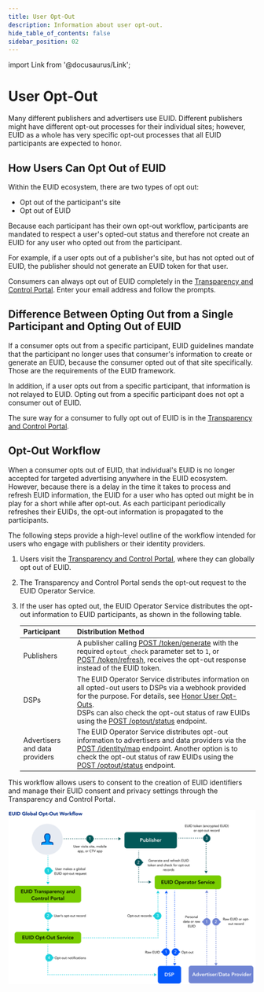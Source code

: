 ```yaml
---
title: User Opt-Out
description: Information about user opt-out.
hide_table_of_contents: false
sidebar_position: 02
---
```


import Link from '@docusaurus/Link';

# User Opt-Out

Many different publishers and advertisers use EUID. Different publishers might have different opt-out processes for their individual sites; however, EUID as a whole has very specific opt-out processes that all EUID participants are expected to honor.

## How Users Can Opt Out of EUID

Within the EUID ecosystem, there are two types of opt out:
- Opt out of the participant's site
- Opt out of EUID

Because each participant has their own opt-out workflow, participants are mandated to respect a user's opted-out status and therefore not create an EUID for any user who opted out from the participant.

For example, if a user opts out of a publisher's site, but has not opted out of EUID, the publisher should not generate an EUID token for that user.  

Consumers can always opt out of EUID completely in the [Transparency and Control Portal](https://www.transparentadvertising.eu/). Enter your email address and follow the prompts.

## Difference Between Opting Out from a Single Participant and Opting Out of EUID

If a consumer opts out from a specific participant, EUID guidelines mandate that the participant no longer uses that consumer's information to create or generate an EUID, because the consumer opted out of that site specifically. Those are the requirements of the EUID framework.

In addition, if a user opts out from a specific participant, that information is not relayed to EUID. Opting out from a specific participant does not opt a consumer out of EUID.

The sure way for a consumer to fully opt out of EUID is in the [Transparency and Control Portal](https://www.transparentadvertising.eu/).

## Opt-Out Workflow

When a consumer opts out of EUID, that individual's EUID is no longer accepted for targeted advertising anywhere in the EUID ecosystem. However, because there is a delay in the time it takes to process and refresh EUID information, the EUID for a user who has opted out might be in play for a short while after opt-out. As each participant periodically refreshes their EUIDs, the opt-out information is propagated to the participants.

The following steps provide a high-level outline of the workflow intended for users who engage with publishers or their identity providers. 

1. Users visit the [Transparency and Control Portal](https://www.transparentadvertising.eu/), where they can globally opt out of EUID.
2. The Transparency and Control Portal sends the opt-out request to the EUID <Link href="../ref-info/glossary-uid#gl-operator-service">Operator Service</Link>.
3. If the user has opted out, the EUID Operator Service distributes the opt-out information to EUID participants, as shown in the following table.

   | Participant | Distribution Method |
   | :--- | :--- | 
   | Publishers | A publisher calling  [POST&nbsp;/token/generate](../endpoints/post-token-generate.md) with the required `optout_check` parameter set to `1`, or [POST&nbsp;/token/refresh](../endpoints/post-token-refresh.md), receives the opt-out response instead of the EUID token. |
   | DSPs | The EUID Operator Service distributes information on all opted-out users to DSPs via a webhook provided for the purpose. For details, see [Honor User Opt-Outs](../guides/dsp-guide#honor-user-opt-outs).<br/>DSPs can also check the opt-out status of raw EUIDs using the [POST&nbsp;/optout/status](../endpoints/post-optout-status.md) endpoint. |
   | Advertisers and data providers | The EUID Operator Service distributes opt-out information to advertisers and data providers via the [POST&nbsp;/identity/map](../endpoints/post-identity-map.md) endpoint. Another option is to check the opt-out status of raw EUIDs using the [POST&nbsp;/optout/status](../endpoints/post-optout-status.md) endpoint. |

This workflow allows users to consent to the creation of EUID identifiers and manage their EUID consent and privacy settings through the Transparency and Control Portal.

![User Trust Workflow](images/EUIDGlobalOptoutWorkflow.svg)
